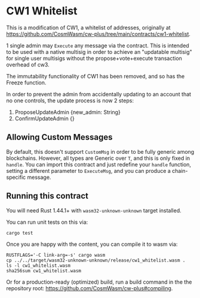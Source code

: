 # CW1 Whitelist

This is a modification of CW1, a whitelist of addresses, originally
at https://github.com/CosmWasm/cw-plus/tree/main/contracts/cw1-whitelist.

1 single admin may `Execute` any message via the contract. This
is intended to be used with a native multisig in order to achieve
an "updatable multisig" for single user multisigs without the
propose+vote+execute transaction overhead of cw3.

The immutability functionality of CW1 has been removed, and so
has the Freeze function.

In order to prevent the admin from accidentally updating to an account
that no one controls, the update process is now 2 steps:

1) ProposeUpdateAdmin {new_admin: String}
2) ConfirmUpdateAdmin {}

## Allowing Custom Messages

By default, this doesn't support `CustomMsg` in order to be fully generic
among blockchains. However, all types are Generic over `T`, and this is only
fixed in `handle`. You can import this contract and just redefine your `handle`
function, setting a different parameter to `ExecuteMsg`, and you can produce
a chain-specific message.

## Running this contract

You will need Rust 1.44.1+ with `wasm32-unknown-unknown` target installed.

You can run unit tests on this via: 

`cargo test`

Once you are happy with the content, you can compile it to wasm via:

```
RUSTFLAGS='-C link-arg=-s' cargo wasm
cp ../../target/wasm32-unknown-unknown/release/cw1_whitelist.wasm .
ls -l cw1_whitelist.wasm
sha256sum cw1_whitelist.wasm
```

Or for a production-ready (optimized) build, run a build command in the
the repository root: https://github.com/CosmWasm/cw-plus#compiling.
